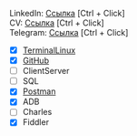 LinkedIn: [Ссылка](https://www.linkedin.com/in/sanyads/) [Ctrl + Click]  
CV: [Ссылка](https://www.github.com/SanyaDS/SanyaDS/blob/main/QA%20CV%20Resume.pdf/) [Ctrl + Click]  
Telegram: [Ссылка](https://www.t.me/ds2k10/) [Ctrl + Click]

- [x] [TerminalLinux](https://github.com/SanyaDS/TerminalLinux)
- [x] [GitHub](https://github.com/SanyaDS/GitHub)
- [ ] ClientServer
- [ ] SQL
- [x] [Postman](https://github.com/SanyaDS/Postman)
- [x] ADB
- [ ] Charles
- [x] Fiddler
